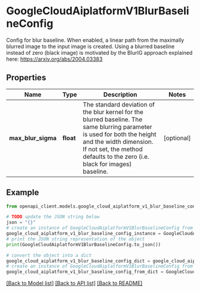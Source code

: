 # GoogleCloudAiplatformV1BlurBaselineConfig

Config for blur baseline. When enabled, a linear path from the maximally blurred image to the input image is created. Using a blurred baseline instead of zero (black image) is motivated by the BlurIG approach explained here: https://arxiv.org/abs/2004.03383

## Properties

Name | Type | Description | Notes
------------ | ------------- | ------------- | -------------
**max_blur_sigma** | **float** | The standard deviation of the blur kernel for the blurred baseline. The same blurring parameter is used for both the height and the width dimension. If not set, the method defaults to the zero (i.e. black for images) baseline. | [optional] 

## Example

```python
from openapi_client.models.google_cloud_aiplatform_v1_blur_baseline_config import GoogleCloudAiplatformV1BlurBaselineConfig

# TODO update the JSON string below
json = "{}"
# create an instance of GoogleCloudAiplatformV1BlurBaselineConfig from a JSON string
google_cloud_aiplatform_v1_blur_baseline_config_instance = GoogleCloudAiplatformV1BlurBaselineConfig.from_json(json)
# print the JSON string representation of the object
print(GoogleCloudAiplatformV1BlurBaselineConfig.to_json())

# convert the object into a dict
google_cloud_aiplatform_v1_blur_baseline_config_dict = google_cloud_aiplatform_v1_blur_baseline_config_instance.to_dict()
# create an instance of GoogleCloudAiplatformV1BlurBaselineConfig from a dict
google_cloud_aiplatform_v1_blur_baseline_config_from_dict = GoogleCloudAiplatformV1BlurBaselineConfig.from_dict(google_cloud_aiplatform_v1_blur_baseline_config_dict)
```
[[Back to Model list]](../README.md#documentation-for-models) [[Back to API list]](../README.md#documentation-for-api-endpoints) [[Back to README]](../README.md)


